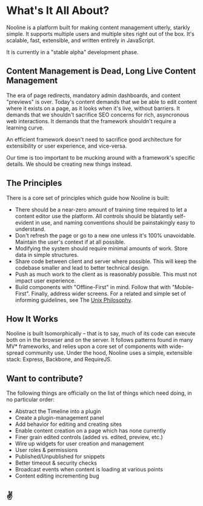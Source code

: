 # What's It All About?
Nooline is a platform built for making content management utterly, starkly simple.  It supports multiple users and multiple sites right out of the box.
It's scalable, fast, extensible, and written entirely in JavaScript.

It is currently in a "stable alpha" development phase.

## Content Management is Dead, Long Live Content Management
The era of page redirects, mandatory admin dashboards, and content "previews" is over.  Today's content demands that we be able to edit content where it exists on a page, as it looks when it's live, without barriers.  It demands that we shouldn't sacrifice SEO concerns for rich, asyncronous web interactions.  It demands that the framework shouldn't require a learning curve.

An efficient framework doesn't need to sacrifice good architecture for extensibility or user experience, and vice-versa.

Our time is too important to be mucking around with a framework's specific details.  We should be creating new things instead.

## The Principles
There is a core set of principles which guide how Nooline is built:
- There should be a near-zero amount of training time required to let a content editor use the platform. All controls should be blatantly self-evident in use, and naming conventions should be painstakingly easy to understand.
- Don't refresh the page or go to a new one unless it's 100% unavoidable.  Maintain the user's context if at all possible.
- Modifying the system should require minimal amounts of work.  Store data in simple structures.
- Share code between client and server where possible.  This will keep the codebase smaller and lead to better technical design.
- Push as much work to the client as is reasonably possible. This must not impact user experience.
- Build components with "Offline-First" in mind.  Follow that with "Mobile-First".  Finally, address wider screens.
For a related and simple set of informing guidelines, see The [Unix Philosophy](http://en.wikipedia.org/wiki/Unix_philosophy).

## How It Works
Nooline is built Isomorphically – that is to say, much of its code can execute both on in the browser and on the server.  It follows patterns found in many MV* frameworks, and relies upon a core set of components with wide-spread community use.
Under the hood, Nooline uses a simple, extensible stack: Express, Backbone, and RequireJS.

## Want to contribute?
The following things are officially on the list of things which need doing, in no particular order:

- Abstract the Timeline into a plugin
- Create a plugin-management panel
- Add behavior for editing and creating sites
- Enable content creation on a page which has none currently
- Finer grain edited controls (added vs. edited, preview, etc.)
- Wire up widgets for user creation and management
- User roles & permissions
- Published/Unpublished for snippets
- Better timeout & security checks
- Broadcast events when content is loading at various points
- Content editing incrementing bug

## ✌
